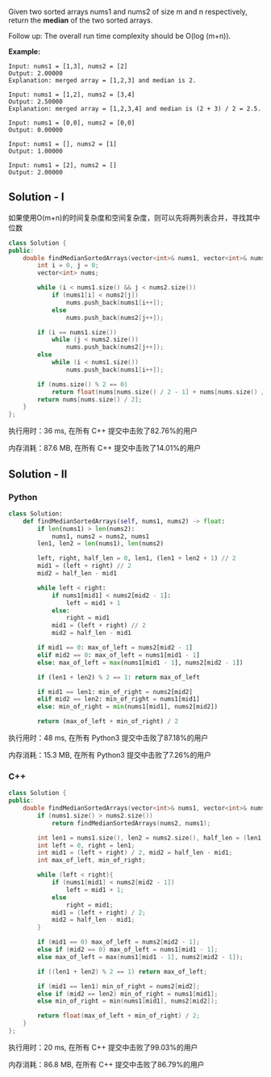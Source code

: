 Given two sorted arrays nums1 and nums2 of size m and n respectively, return the **median** of the two sorted arrays.

Follow up: The overall run time complexity should be O(log (m+n)).


**Example:**
```
Input: nums1 = [1,3], nums2 = [2]
Output: 2.00000
Explanation: merged array = [1,2,3] and median is 2.

Input: nums1 = [1,2], nums2 = [3,4]
Output: 2.50000
Explanation: merged array = [1,2,3,4] and median is (2 + 3) / 2 = 2.5.

Input: nums1 = [0,0], nums2 = [0,0]
Output: 0.00000

Input: nums1 = [], nums2 = [1]
Output: 1.00000

Input: nums1 = [2], nums2 = []
Output: 2.00000
```

## Solution - I

如果使用O(m+n)的时间复杂度和空间复杂度，则可以先将两列表合并，寻找其中位数

```c++
class Solution {
public:
    double findMedianSortedArrays(vector<int>& nums1, vector<int>& nums2) {
        int i = 0, j = 0;
        vector<int> nums;

        while (i < nums1.size() && j < nums2.size())
            if (nums1[i] < nums2[j]) 
                nums.push_back(nums1[i++]);
            else 
                nums.push_back(nums2[j++]);

        if (i == nums1.size())
            while (j < nums2.size())
                nums.push_back(nums2[j++]);
        else
            while (i < nums1.size())
                nums.push_back(nums1[i++]);

        if (nums.size() % 2 == 0) 
            return float(nums[nums.size() / 2 - 1] + nums[nums.size() / 2]) / 2;
        return nums[nums.size() / 2];
    }
};
```

执行用时：36 ms, 在所有 C++ 提交中击败了82.76%的用户

内存消耗：87.6 MB, 在所有 C++ 提交中击败了14.01%的用户



## Solution - II
### Python

```python
class Solution:
    def findMedianSortedArrays(self, nums1, nums2) -> float:
        if len(nums1) > len(nums2):
            nums1, nums2 = nums2, nums1
        len1, len2 = len(nums1), len(nums2)

        left, right, half_len = 0, len1, (len1 + len2 + 1) // 2
        mid1 = (left + right) // 2
        mid2 = half_len - mid1

        while left < right:
            if nums1[mid1] < nums2[mid2 - 1]:
                left = mid1 + 1
            else:
                right = mid1
            mid1 = (left + right) // 2
            mid2 = half_len - mid1

        if mid1 == 0: max_of_left = nums2[mid2 - 1]
        elif mid2 == 0: max_of_left = nums1[mid1 - 1]
        else: max_of_left = max(nums1[mid1 - 1], nums2[mid2 - 1])

        if (len1 + len2) % 2 == 1: return max_of_left

        if mid1 == len1: min_of_right = nums2[mid2]
        elif mid2 == len2: min_of_right = nums1[mid1]
        else: min_of_right = min(nums1[mid1], nums2[mid2])

        return (max_of_left + min_of_right) / 2
```

执行用时：48 ms, 在所有 Python3 提交中击败了87.18%的用户

内存消耗：15.3 MB, 在所有 Python3 提交中击败了7.26%的用户

### C++

```c++
class Solution {
public:
    double findMedianSortedArrays(vector<int>& nums1, vector<int>& nums2) {
        if (nums1.size() > nums2.size())
            return findMedianSortedArrays(nums2, nums1);

        int len1 = nums1.size(), len2 = nums2.size(), half_len = (len1 + len2 + 1) / 2;
        int left = 0, right = len1;
        int mid1 = (left + right) / 2, mid2 = half_len - mid1;
        int max_of_left, min_of_right;

        while (left < right){
            if (nums1[mid1] < nums2[mid2 - 1])
                left = mid1 + 1;
            else
                right = mid1;
            mid1 = (left + right) / 2;
            mid2 = half_len - mid1;
        }

        if (mid1 == 0) max_of_left = nums2[mid2 - 1];
        else if (mid2 == 0) max_of_left = nums1[mid1 - 1];
        else max_of_left = max(nums1[mid1 - 1], nums2[mid2 - 1]);

        if ((len1 + len2) % 2 == 1) return max_of_left;

        if (mid1 == len1) min_of_right = nums2[mid2];
        else if (mid2 == len2) min_of_right = nums1[mid1];
        else min_of_right = min(nums1[mid1], nums2[mid2]);

        return float(max_of_left + min_of_right) / 2;
    }
};
```

执行用时：20 ms, 在所有 C++ 提交中击败了99.03%的用户

内存消耗：86.8 MB, 在所有 C++ 提交中击败了86.79%的用户

